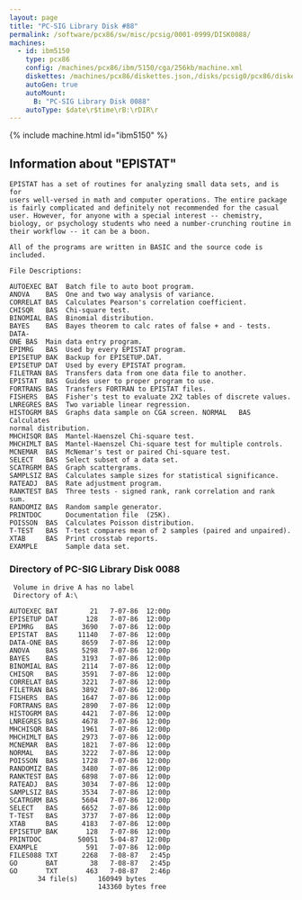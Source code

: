 ```yaml
---
layout: page
title: "PC-SIG Library Disk #88"
permalink: /software/pcx86/sw/misc/pcsig/0001-0999/DISK0088/
machines:
  - id: ibm5150
    type: pcx86
    config: /machines/pcx86/ibm/5150/cga/256kb/machine.xml
    diskettes: /machines/pcx86/diskettes.json,/disks/pcsig0/pcx86/diskettes.json
    autoGen: true
    autoMount:
      B: "PC-SIG Library Disk 0088"
    autoType: $date\r$time\rB:\rDIR\r
---
```


{% include machine.html id="ibm5150" %}

## Information about "EPISTAT"

    EPISTAT has a set of routines for analyzing small data sets, and is for
    users well-versed in math and computer operations. The entire package
    is fairly complicated and definitely not recommended for the casual
    user. However, for anyone with a special interest -- chemistry,
    biology, or psychology students who need a number-crunching routine in
    their workflow -- it can be a boon.
    
    All of the programs are written in BASIC and the source code is
    included.
    
    File Descriptions:
    
    AUTOEXEC BAT  Batch file to auto boot program.
    ANOVA    BAS  One and two way analysis of variance.
    CORRELAT BAS  Calculates Pearson's correlation coefficient.
    CHISQR   BAS  Chi-square test.
    BINOMIAL BAS  Binomial distribution.
    BAYES    BAS  Bayes theorem to calc rates of false + and - tests. DATA-
    ONE BAS  Main data entry program.
    EPIMRG   BAS  Used by every EPISTAT program.
    EPISETUP BAK  Backup for EPISETUP.DAT.
    EPISETUP DAT  Used by every EPISTAT program.
    FILETRAN BAS  Transfers data from one data file to another.
    EPISTAT  BAS  Guides user to proper program to use.
    FORTRANS BAS  Transfers FORTRAN to EPISTAT files.
    FISHERS  BAS  Fisher's test to evaluate 2X2 tables of discrete values.
    LNREGRES BAS  Two variable linear regression.
    HISTOGRM BAS  Graphs data sample on CGA screen. NORMAL   BAS
    Calculates
    normal distribution.
    MHCHISQR BAS  Mantel-Haenszel Chi-square test.
    MHCHIMLT BAS  Mantel-Haenszel Chi-square test for multiple controls.
    MCNEMAR  BAS  McNemar's test or paired Chi-square test.
    SELECT   BAS  Select subset of a data set.
    SCATRGRM BAS  Graph scattergrams.
    SAMPLSIZ BAS  Calculates sample sizes for statistical significance.
    RATEADJ  BAS  Rate adjustment program.
    RANKTEST BAS  Three tests - signed rank, rank correlation and rank sum.
    RANDOMIZ BAS  Random sample generator.
    PRINTDOC      Documentation file  (25K).
    POISSON  BAS  Calculates Poisson distribution.
    T-TEST   BAS  T-test compares mean of 2 samples (paired and unpaired).
    XTAB     BAS  Print crosstab reports.
    EXAMPLE       Sample data set.

### Directory of PC-SIG Library Disk 0088

     Volume in drive A has no label
     Directory of A:\

    AUTOEXEC BAT        21   7-07-86  12:00p
    EPISETUP DAT       128   7-07-86  12:00p
    EPIMRG   BAS      3690   7-07-86  12:00p
    EPISTAT  BAS     11140   7-07-86  12:00p
    DATA-ONE BAS      8659   7-07-86  12:00p
    ANOVA    BAS      5298   7-07-86  12:00p
    BAYES    BAS      3193   7-07-86  12:00p
    BINOMIAL BAS      2114   7-07-86  12:00p
    CHISQR   BAS      3591   7-07-86  12:00p
    CORRELAT BAS      3221   7-07-86  12:00p
    FILETRAN BAS      3892   7-07-86  12:00p
    FISHERS  BAS      1647   7-07-86  12:00p
    FORTRANS BAS      2890   7-07-86  12:00p
    HISTOGRM BAS      4421   7-07-86  12:00p
    LNREGRES BAS      4678   7-07-86  12:00p
    MHCHISQR BAS      1961   7-07-86  12:00p
    MHCHIMLT BAS      2973   7-07-86  12:00p
    MCNEMAR  BAS      1821   7-07-86  12:00p
    NORMAL   BAS      3222   7-07-86  12:00p
    POISSON  BAS      1728   7-07-86  12:00p
    RANDOMIZ BAS      3480   7-07-86  12:00p
    RANKTEST BAS      6898   7-07-86  12:00p
    RATEADJ  BAS      3034   7-07-86  12:00p
    SAMPLSIZ BAS      3534   7-07-86  12:00p
    SCATRGRM BAS      5604   7-07-86  12:00p
    SELECT   BAS      6652   7-07-86  12:00p
    T-TEST   BAS      3737   7-07-86  12:00p
    XTAB     BAS      4183   7-07-86  12:00p
    EPISETUP BAK       128   7-07-86  12:00p
    PRINTDOC         50051   5-04-87  12:00p
    EXAMPLE            591   7-07-86  12:00p
    FILES088 TXT      2268   7-08-87   2:45p
    GO       BAT        38   7-08-87   2:45p
    GO       TXT       463   7-08-87   2:46p
           34 file(s)     160949 bytes
                          143360 bytes free
